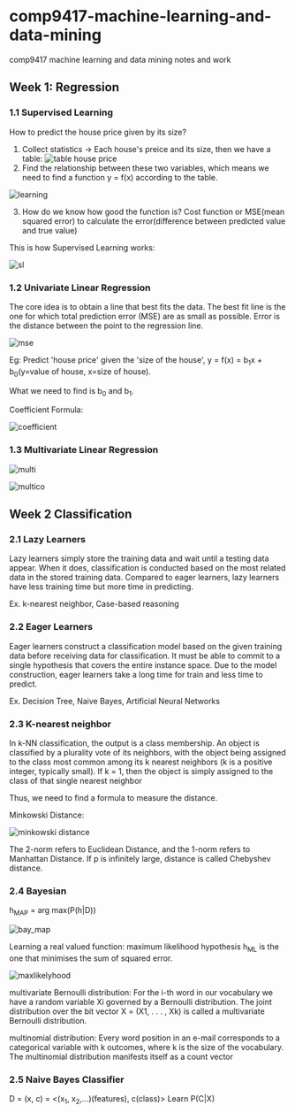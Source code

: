 # comp9417-machine-learning-and-data-mining
comp9417 machine learning and data mining notes and work

## Week 1: Regression

### 1.1 Supervised Learning
How to predict the house price given by its size?
1. Collect statistics -> Each house's preice and its size, then we have a table:
![table house price](https://github.com/fengdu78/Coursera-ML-AndrewNg-Notes/raw/master/images/44c68412e65e62686a96ad16f278571f.png)
2. Find the relationship between these two variables, which means we need to find a function y = f(x) according to the table.

![learning](https://github.com/fengdu78/Coursera-ML-AndrewNg-Notes/raw/master/images/8e76e65ca7098b74a2e9bc8e9577adfc.png)

3. How do we know how good the function is? Cost function or MSE(mean squared error) to calculate the error(difference between predicted value and true value)

This is how Supervised Learning works:

![sl](https://github.com/fengdu78/Coursera-ML-AndrewNg-Notes/raw/master/images/ad0718d6e5218be6e6fce9dc775a38e6.png)


### 1.2 Univariate Linear Regression
The core idea is to obtain a line that best fits the data. The best fit line is the one for which total prediction error (MSE) are as small as possible. Error is the distance between the point to the regression line.


![mse](https://i.imgur.com/vB3UAiH.jpg)

Eg:
Predict 'house price' given the 'size of the house', y = f(x) = b<sub>1</sub>x + b<sub>0</sub>(y=value of house, x=size of house).

What we need to find is b<sub>0</sub> and b<sub>1</sub>.

Coefficient Formula:

![coefficient](https://wikimedia.org/api/rest_v1/media/math/render/svg/8d2945202d09869511723ad4b0dfe5926cc3d2a0)

### 1.3 Multivariate Linear Regression

![multi](https://wikimedia.org/api/rest_v1/media/math/render/svg/8119b3ed1259aa8ff15166488548104b50a0f92e)

![multico](https://wikimedia.org/api/rest_v1/media/math/render/svg/6732e88e94d90d9e2ff8415882cb4ab1605790cb)


## Week 2 Classification
### 2.1 Lazy Learners
Lazy learners simply store the training data and wait until a testing data appear. When it does, classification is conducted based on the most related data in the stored training data. Compared to eager learners, lazy learners have less training time but more time in predicting.

Ex. k-nearest neighbor, Case-based reasoning

### 2.2 Eager Learners
Eager learners construct a classification model based on the given training data before receiving data for classification. It must be able to commit to a single hypothesis that covers the entire instance space. Due to the model construction, eager learners take a long time for train and less time to predict.

Ex. Decision Tree, Naive Bayes, Artificial Neural Networks

### 2.3 K-nearest neighbor
In k-NN classification, the output is a class membership. An object is classified by a plurality vote of its neighbors, with the object being assigned to the class most common among its k nearest neighbors (k is a positive integer, typically small). If k = 1, then the object is simply assigned to the class of that single nearest neighbor

Thus, we need to find a formula to measure the distance.

Minkowski Distance:

![minkowski distance](https://wikimedia.org/api/rest_v1/media/math/render/svg/4060cc840aeab9e41b5e47356088889e2e7a6f0f)

The 2-norm refers to Euclidean Distance, and the 1-norm refers to Manhattan Distance. If p is infinitely large, distance is called Chebyshev distance.

### 2.4 Bayesian
h<sub>MAP</sub> = arg max(P(h|D))

![bay_map](https://wikimedia.org/api/rest_v1/media/math/render/svg/874397c7e77a6d91ce7e04550c62d3b582248f91)

Learning a real valued function: maximum likelihood hypothesis h<sub>ML</sub> is the one that minimises the sum of squared error.

![maxlikelyhood](https://cdn-images-1.medium.com/max/1600/1*t4zrihvhtlZJZsvcX3jRjg.png)

multivariate Bernoulli distribution:
For the i-th word in our vocabulary we have a random variable Xi governed by a Bernoulli distribution. The joint distribution over the bit vector X = (X1, . . . , Xk) is called a multivariate Bernoulli distribution.

multinomial distribution:
Every word position in an e-mail corresponds to a categorical variable with k outcomes, where k is the size of the vocabulary. The multinomial distribution manifests itself as a count vector

### 2.5 Naive Bayes Classifier
D = (x, c) = <(x<sub>1</sub>, x<sub>2</sub>,...)(features), c(class)>
Learn P(C|X)
